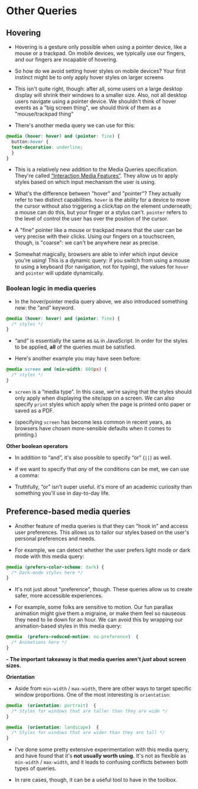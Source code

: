 # Other Queries

## Hovering
- Hovering is a gesture only possible when using a pointer device, like a mouse or a trackpad. On mobile devices, we typically use our fingers, and our fingers are incapable of hovering.

- So how do we avoid setting hover styles on mobile devices? Your first instinct might be to only apply hover styles on larger screens

- This isn't quite right, though: after all, some users on a large desktop display will shrink their windows to a smaller size. Also, not all desktop users navigate using a pointer device. We shouldn't think of hover events as a "big screen thing", we should think of them as a "mouse/trackpad thing"

- There's another media query we can use for this:
```css
@media (hover: hover) and (pointer: fine) {
  button:hover {
  text-decoration: underline;
  }
}
```
- This is a relatively new addition to the Media Queries specification. They're called [“Interaction Media Features”](https://drafts.csswg.org/mediaqueries-4/#mf-interaction). They allow us to apply styles based on which input mechanism the user is using.

- What's the difference between "hover" and "pointer"? They actually refer to two distinct capabilities. `hover` is the ability for a device to move the cursor without also triggering a click/tap on the element underneath; a mouse can do this, but your finger or a stylus can't. `pointer` refers to the level of control the user has over the position of the cursor.

- A "fine" pointer like a mouse or trackpad means that the user can be very precise with their clicks. Using our fingers on a touchscreen, though, is "coarse": we can't be anywhere near as precise.

- Somewhat magically, browsers are able to infer which input device you're using! This is a dynamic query: if you switch from using a mouse to using a keyboard (for navigation, not for typing), the values for  `hover`  and  `pointer`  will update dynamically.

### Boolean logic in media queries

- In the hover/pointer media query above, we also introduced something new: the “and” keyword.
```css
@media (hover: hover) and (pointer: fine) {
  /* styles */
}
```

- “and” is essentially the same as  `&&`  in JavaScript. In order for the styles to be applied,  **all**  of the queries must be satisfied.

- Here's another example you may have seen before:

```css
@media screen and (min-width: 600px) {
  /* styles */
}
```

- `screen`  is a “media type”. In this case, we're saying that the styles should only apply when displaying the site/app on a screen. We can also specify  `print`  styles which apply when the page is printed onto paper or saved as a PDF.

- (specifying  `screen`  has become less common in recent years, as browsers have chosen more-sensible defaults when it comes to printing.)

**Other boolean operators**

- In addition to “and”, it's also possible to specify “or” (`||`) as well.

- if we want to specify that _any_ of the conditions can be met, we can use a comma:

- Truthfully, “or” isn't super useful. it's more of an academic curiosity than something you'll use in day-to-day life.

## Preference-based media queries

- Another feature of media queries is that they can "hook in" and access user preferences. This allows us to tailor our styles based on the user's personal preferences and needs.

- For example, we can detect whether the user prefers light mode or dark mode with this media query:
```css
@media (prefers-color-scheme: dark) {
  /* Dark-mode styles here */
}
```
- It's not just about "preference", though. These queries allow us to create safer, more accessible experiences.

- For example, some folks are sensitive to motion. Our fun parallax animation might give them a migraine, or make them feel so nauseous they need to lie down for an hour. We can avoid this by wrapping our animation-based styles in this media query:

```css
@media  (prefers-reduced-motion: no-preference)  {
  /* Animations here */
}
```

**- The important takeaway is that media queries aren't _just_ about screen sizes.**

**Orientation**

- Aside from  `min-width`  /  `max-width`, there are other ways to target specific window proportions. One of the most interesting is  `orientation`:

```css
@media  (orientation: portrait)  {
  /* Styles for windows that are taller than they are wide */
}

@media  (orientation: landscape)  {
  /* Styles for windows that are wider than they are tall */
}
```
- I've done some pretty extensive experimentation with this media query, and have found that it's  **not usually worth using.**  It's not as flexible as  `min-width`  /  `max-width`, and it leads to confusing conflicts between both types of queries.

- In rare cases, though, it can be a useful tool to have in the toolbox.